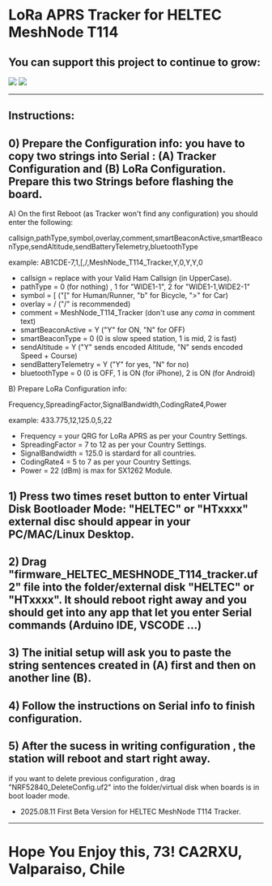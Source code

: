 # LoRa APRS Tracker for HELTEC MeshNode T114

## You can support this project to continue to grow:

[<img src="https://github.com/richonguzman/LoRa_APRS_Tracker/blob/main/images/github-sponsors.png">](https://github.com/sponsors/richonguzman)     [<img src="https://github.com/richonguzman/LoRa_APRS_Tracker/blob/main/images/paypalme.png">](http://paypal.me/richonguzman)


____________________________________________________

## Instructions:

## 0) Prepare the Configuration info: you have to copy two strings into __Serial__ : (A) Tracker Configuration and (B) LoRa Configuration. Prepare this two Strings before flashing the board.

A) On the first Reboot (as Tracker won't find any configuration) you should enter the following:

callsign,pathType,symbol,overlay,comment,smartBeaconActive,smartBeaconType,sendAltitude,sendBatteryTelemetry,bluetoothType

example: AB1CDE-7,1,[,/,MeshNode_T114_Tracker,Y,0,Y,Y,0

- callsign             = replace with your Valid Ham Callsign (in UpperCase).
- pathType             = 0 (for nothing) , 1 for "WIDE1-1", 2 for "WIDE1-1,WIDE2-1"
- symbol               = [ ("[" for Human/Runner, "b" for Bicycle, ">" for Car)
- overlay              = / ("/" is recommended)
- comment              = MeshNode_T114_Tracker (don't use any *coma* in comment text)
- smartBeaconActive    = Y ("Y" for ON, "N" for OFF)
- smartBeaconType      = 0 (0 is slow speed station, 1 is mid, 2 is fast)
- sendAltitude         = Y ("Y" sends encoded Altitude, "N" sends encoded Speed + Course)
- sendBatteryTelemetry = Y ("Y" for yes, "N" for no)
- bluetoothType        = 0 (0 is OFF, 1 is ON (for iPhone), 2 is ON (for Android)

B) Prepare LoRa Configuration info:

Frequency,SpreadingFactor,SignalBandwidth,CodingRate4,Power

example: 433.775,12,125.0,5,22

- Frequency       = your QRG for LoRa APRS as per your Country Settings.
- SpreadingFactor = 7 to 12 as per your Country Settings.
- SignalBandwidth = 125.0 is stardard for all countries.
- CodingRate4     = 5 to 7 as per your Country Settings.
- Power           = 22 (dBm) is max for SX1262 Module.


## 1) Press two times reset button to enter Virtual Disk Bootloader Mode: "HELTEC" or "HTxxxx" external disc should appear in your PC/MAC/Linux Desktop.

## 2) Drag "firmware_HELTEC_MESHNODE_T114_tracker.uf2" file into the folder/external disk "HELTEC" or "HTxxxx". It should reboot right away and you should get into any app that let you enter __Serial__ commands (Arduino IDE, VSCODE ...)

## 3) The initial setup will ask you to paste the string sentences created in __(A)__ first and then on another line __(B)__.

## 4) Follow the instructions on __Serial__ info to finish configuration.

## 5) After the sucess in writing configuration , the station will reboot and start right away.

   
if you want to delete previous configuration , drag "NRF52840_DeleteConfig.uf2" into the folder/virtual disk when boards is in boot loader mode.

- 2025.08.11 First Beta Version for HELTEC MeshNode T114 Tracker.

___________________________________________________

# Hope You Enjoy this, 73! CA2RXU, Valparaiso, Chile
